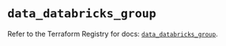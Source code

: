 # `data_databricks_group`

Refer to the Terraform Registry for docs: [`data_databricks_group`](https://registry.terraform.io/providers/databricks/databricks/1.75.0/docs/data-sources/group).
